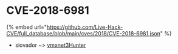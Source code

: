# CVE-2018-6981
{% embed url="https://github.com/Live-Hack-CVE/full_database/blob/main/cves/2018/CVE-2018-6981.json" %}

* siovador ~> [vmxnet3Hunter](https://www.alice-snow.ru/2018/database/cve-2018-6981/vmxnet3hunter-siovador)
